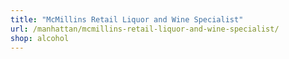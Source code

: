 ```yaml
---
title: "McMillins Retail Liquor and Wine Specialist"
url: /manhattan/mcmillins-retail-liquor-and-wine-specialist/
shop: alcohol
---
```


